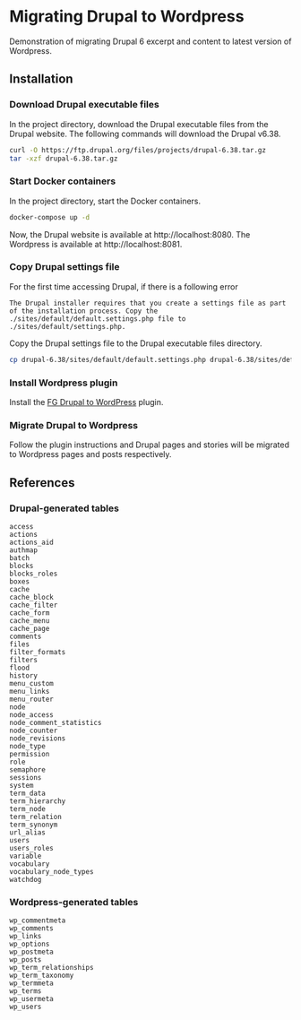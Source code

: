 # Migrating Drupal to Wordpress
Demonstration of migrating Drupal 6 excerpt and content to latest version of Wordpress.

## Installation

### Download Drupal executable files
In the project directory, download the Drupal executable files from the Drupal website.  The following commands will download the Drupal v6.38.

```bash
curl -O https://ftp.drupal.org/files/projects/drupal-6.38.tar.gz
tar -xzf drupal-6.38.tar.gz
```

### Start Docker containers
In the project directory, start the Docker containers.

```bash
docker-compose up -d
```

Now, the Drupal website is available at http://localhost:8080. The Wordpress is available at http://localhost:8081.

### Copy Drupal settings file
For the first time accessing Drupal, if there is a following error

```text
The Drupal installer requires that you create a settings file as part of the installation process. Copy the ./sites/default/default.settings.php file to ./sites/default/settings.php.
```

Copy the Drupal settings file to the Drupal executable files directory.

```bash
cp drupal-6.38/sites/default/default.settings.php drupal-6.38/sites/default/settings.php
```

### Install Wordpress plugin
Install the [FG Drupal to WordPress](https://wordpress.org/plugins/fg-drupal-to-wp/) plugin.

### Migrate Drupal to Wordpress
Follow the plugin instructions and Drupal pages and stories will be migrated to Wordpress pages and posts respectively.

## References

### Drupal-generated tables

```text
access
actions
actions_aid
authmap
batch
blocks
blocks_roles
boxes
cache
cache_block
cache_filter
cache_form
cache_menu
cache_page
comments
files
filter_formats
filters
flood
history
menu_custom
menu_links
menu_router
node
node_access
node_comment_statistics
node_counter
node_revisions
node_type
permission
role
semaphore
sessions
system
term_data
term_hierarchy
term_node
term_relation
term_synonym
url_alias
users
users_roles
variable
vocabulary
vocabulary_node_types
watchdog
```

### Wordpress-generated tables

```text
wp_commentmeta
wp_comments
wp_links
wp_options
wp_postmeta
wp_posts
wp_term_relationships
wp_term_taxonomy
wp_termmeta
wp_terms
wp_usermeta
wp_users
```
